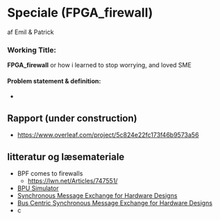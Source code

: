# Speciale (FPGA_firewall)
af Emil &amp; Patrick

### Working Title:
**FPGA_firewall** or how i learned to stop worrying, and loved SME
#### Problem statement & definition:
* <empty>

## Rapport (under construction)
* https://www.overleaf.com/project/5c824e22fc173f46b9573a56

## litteratur og læsemateriale
* BPF comes to firewalls
  - https://lwn.net/Articles/747551/
* [BPU Simulator](http://www.wotug.org/papers/CPA-2013/Rehr13/Rehr13.pdf)
* [Synchronous Message Exchange for Hardware Designs](http://wotug.org/cpa2014/preprints/12-preprint.pdf)
* [Bus Centric Synchronous Message Exchange for Hardware Designs](https://www.researchgate.net/publication/281278995_Bus_Centric_Synchronous_Message_Exchange_for_Hardware_Designs)
* c
